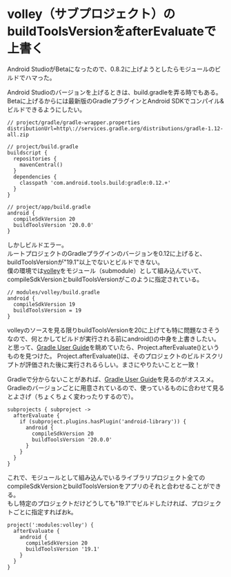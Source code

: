 # volley（サブプロジェクト）のbuildToolsVersionをafterEvaluateで上書く

Android StudioがBetaになったので、0.8.2に上げようとしたらモジュールのビルドでハマった。

Android Studioのバージョンを上げるときは、build.gradleを弄る時でもある。
Betaに上げるからには最新版のGradleプラグインとAndroid SDKでコンパイル&ビルドできるようにしたい。  

```
// project/gradle/gradle-wrapper.properties
distributionUrl=http\://services.gradle.org/distributions/gradle-1.12-all.zip

// project/build.gradle
buildscript {
  repositories {
    mavenCentral()
  }
  dependencies {
    classpath 'com.android.tools.build:gradle:0.12.+'
  }
}

// project/app/build.gradle
android {
  compileSdkVersion 20
  buildToolsVersion '20.0.0'
}
```

しかしビルドエラー。  
ルートプロジェクトのGradleプラグインのバージョンを0.12に上げると、buildToolsVersionが"19.1"以上でないとビルドできない。  
僕の環境では[volley](https://android.googlesource.com/platform/frameworks/volley/)をモジュール（submodule）として組み込んでいて、compileSdkVersionとbuildToolsVersionがこのように指定されている。

```
// modules/volley/build.gradle
android {
  compileSdkVersion 19
  buildToolsVersion = 19
}
```

volleyのソースを見る限りbuildToolsVersionを20に上げても特に問題なさそうなので、何とかしてビルドが実行される前にandroid()の中身を上書きしたい。  
と思って、[Gradle User Guide](http://www.gradle.org/docs/1.12/userguide/userguide.html)を眺めていたら、Project.afterEvaluate()というものを見つけた。
Project.afterEvaluate()は、そのプロジェクトのビルドスクリプトが評価された後に実行されるらしい。まさにやりたいことと一致！

Gradleで分からないことがあれば、[Gradle User Guide](http://www.gradle.org/docs/1.12/userguide/userguide.html)を見るのがオススメ。
Gradleのバージョンごとに用意されているので、使っているものに合わせて見るとよさげ（ちょくちょく変わったりするので）。

```
subprojects { subproject ->
  afterEvaluate {
    if (subproject.plugins.hasPlugin('android-library')) {
      android {
        compileSdkVersion 20
        buildToolsVersion '20.0.0'
      }
    }
  }
}
```

これで、モジュールとして組み込んでいるライブラリプロジェクト全てのcompileSdkVersionとbuildToolsVersionをアプリのそれと合わせることができる。  
もし特定のプロジェクトだけどうしても"19.1"でビルドしたければ、プロジェクトごとに指定すればおk。

```
project(':modules:volley') {
  afterEvaluate {
    android {
      compileSdkVersion 20
      buildToolsVersion '19.1'
    }
  }
}
```
